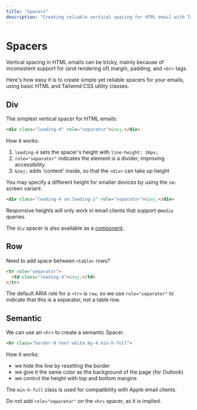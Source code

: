 ```yaml
---
title: "Spacers"
description: "Creating reliable vertical spacing for HTML email with Tailwind CSS."
---
```


# Spacers

Vertical spacing in HTML emails can be tricky, mainly because of inconsistent support for (and rendering of) margin, padding, and `<br>` tags.

Here's how easy it is to create simple yet reliable spacers for your emails, using basic HTML and Tailwind CSS utility classes.

## Div

The simplest vertical spacer for HTML emails:

```html [src/templates/example.html]
<div class="leading-4" role="separator">&zwj;</div>
```

How it works:

1. `leading-4` sets the spacer's height with `line-height: 16px;`
2. `role="separator"` indicates the element is a divider, improving accessibility
3. `&zwj;` adds 'content' inside, so that the `<div>` can take up height

You may specify a different height for smaller devices by using the `sm:` screen variant:

```html [src/templates/example.html]
<div class="leading-4 sm:leading-2" role="separator">&zwj;</div>
```

<Alert>Responsive heights will only work in email clients that support `@media` queries.</Alert>

The `div` spacer is also available as a [component](/docs/components/spacer).

## Row

Need to add space between `<table>` rows?

```html [src/templates/example.html]
<tr role="separator">
  <td class="leading-4">&zwj;</td>
</tr>
```

The default ARIA role for a `<tr>` is `row`, so we use `role="separator"` to indicate that this is a separator, not a table row.

## Semantic

We can use an `<hr>` to create a semantic Spacer.

```html [src/templates/example.html]
<hr class="border-0 text-white my-4 min-h-full">
```

How it works:

- we hide the line by resetting the border
- we give it the same color as the background of the page (for Outlook)
- we control the height with top and bottom margins

The `min-h-full` class is used for compatibility with Apple email clients.

<Alert type="warning">Do not add `role="separator"` on the `<hr>` spacer, as it is implied.</Alert>
